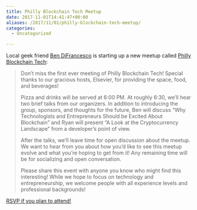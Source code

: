 ```yaml
---
title: Philly Blockchain Tech Meetup
date: 2017-11-01T14:41:47+00:00
aliases: /2017/11/01/philly-blockchain-tech-meetup/
categories:
  - Uncategorized

---
```

Local geek friend [Ben DiFrancesc­o][1] is starting up a new meetup called [Philly Blockchain Tech][2]:

> Don&#8217;t miss the first ever meeting of Philly Blockchain Tech! Special thanks to our gracious hosts, Elsevier, for providing the space, food, and beverages!
> 
> Pizza and drinks will be served at 6:00 PM. At roughly 6:30, we&#8217;ll hear two brief talks from our organizers. In addition to introducing the group, sponsors, and thoughts for the future, Ben will discuss &#8220;Why Technologists and Entrepreneurs Should be Excited About Blockchain&#8221; and Ryan will present &#8220;A Look at the Cryptocurrency Landscape&#8221; from a developer&#8217;s point of view.
> 
> After the talks, we&#8217;ll leave time for open discussion about the meetup. We want to hear from you about how you&#8217;d like to see this meetup evolve and what you&#8217;re hoping to get from it! Any remaining time will be for socializing and open conversation.
> 
> Please share this event with anyone you know who might find this interesting! While we hope to focus on technology and entrepreneurship, we welcome people with all experience levels and professional backgrounds!

[RSVP if you plan to attend!][3]

 [1]: https://twitter.com/bendifrancesco
 [2]: https://www.meetup.com/Philly-Blockchain-Tech/
 [3]: https://www.meetup.com/Philly-Blockchain-Tech/events/244654958/